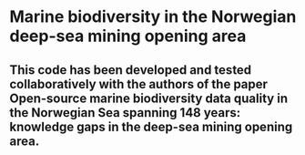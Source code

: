 # Marine biodiversity in the Norwegian deep-sea mining opening area

## This code has been developed and tested collaboratively with the authors of the paper Open-source marine biodiversity data quality in the Norwegian Sea spanning 148 years: knowledge gaps in the deep-sea mining opening area.
